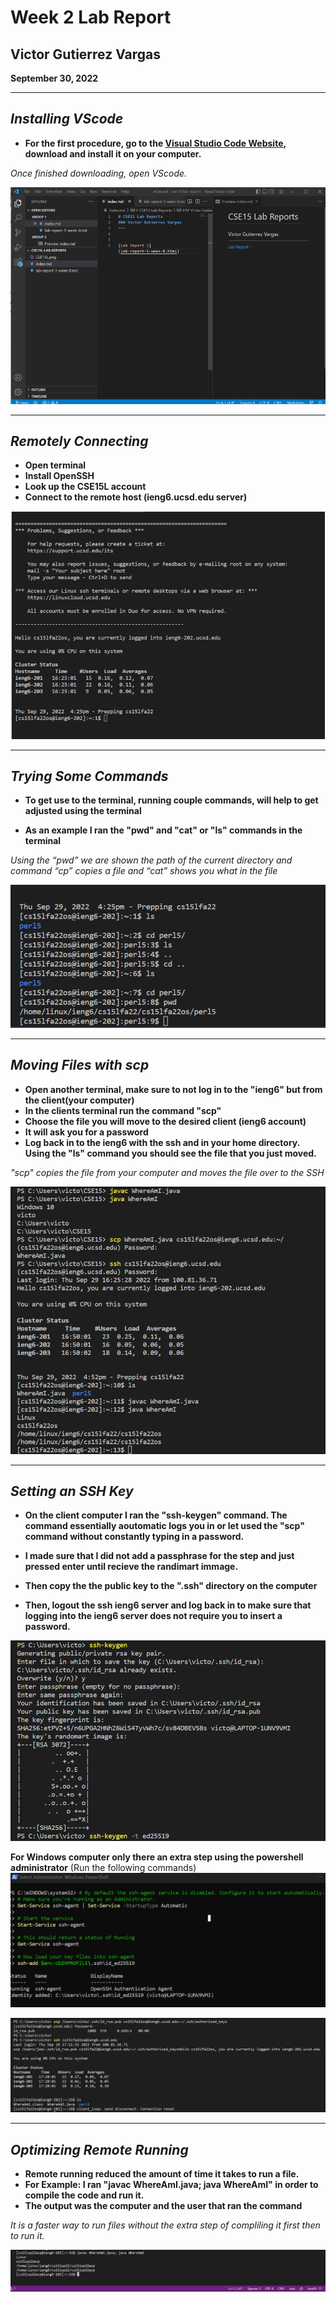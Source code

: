 # Week 2 Lab Report

## Victor Gutierrez Vargas 

**September 30, 2022**

---

## *Installing VScode*

* **For the first procedure, go to the [Visual Studio Code Website](https://code.visualstudio.com/), download and install it on your computer.**

*Once finished downloading, open VScode.*

![Installing VScode](CSE15L1_SS1.png)

---

## *Remotely Connecting*

* **Open terminal**
* **Install OpenSSH**
* **Look up the CSE15L account**
* **Connect to the remote host (ieng6.ucsd.edu server)**

![Remotely Connecting](CSE15L1_SS2.png)

---
## *Trying Some Commands*

* **To get use to the terminal, running couple commands, will help to get adjusted using the terminal**

* **As an example I ran the "pwd" and "cat" or "ls" commands in the terminal**

*Using the “pwd” we are shown the path of the current directory and command “cp” copies a file and “cat” shows you what in the file*

![Running Commands](CSE15L1_SS3.png)

---

## *Moving Files with scp*

* **Open another terminal, make sure to not log in to the "ieng6" but from the client(your computer)**
* **In the clients terminal run the command "scp"**
* **Choose the file you will move to the desired client (ieng6 account)**
* **It will ask you for a password**
* **Log back in to the ieng6 with the ssh and in your home directory. Using the "ls" command you should see the file that you just moved.**

*"scp" copies the file from your computer and moves the file over to the SSH*

![Moving Files](CSE15L1_SS4.png)

---

## *Setting an SSH Key*

* **On the client computer I ran the "ssh-keygen" command. The command essentially aoutomatic logs you in or let used the "scp" command without constantly typing in a password.**

* **I made sure that I did not add a passphrase for the step and just pressed enter until recieve the randimart immage.**

* **Then copy the the public key to the ".ssh" directory on the computer**

* **Then, logout the ssh ieng6 server and log back in to make sure that logging into the ieng6 server does not require you to insert a password.**

![SSH Key One](CSE15L1_SS5.png)

**For Windows computer only there an extra step using the powershell administrator**
(Run the following commands)
![SSH Key Two](CSE15L1_SS6.png)

![SSH Key Three](CSE15L1_SS7.png)

--- 

## *Optimizing Remote Running*

* **Remote running reduced the amount of time it takes to run a file.**
* **For Example: I ran "javac WhereAmI.java; java WhereAmI" in order to compile the code and run it.**
* **The output was the computer and the user that ran the command**

*It is a faster way to run files without the extra step of compliling it first then to run it.*

![Remote Running](https://raw.githubusercontent.com/victorvm77/lab-report-1-week-2/main/remoteRunning.png "Remote Running")

